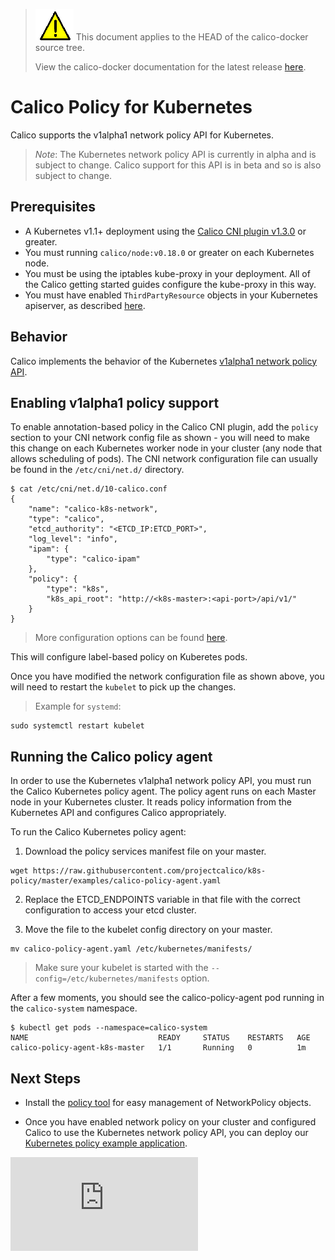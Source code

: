 <!--- master only -->
> ![warning](../../images/warning.png) This document applies to the HEAD of the calico-docker source tree.
>
> View the calico-docker documentation for the latest release [here](https://github.com/projectcalico/calico-containers/blob/v0.20.0/README.md).
<!--- else
> You are viewing the calico-docker documentation for release **release**.
<!--- end of master only -->

# Calico Policy for Kubernetes
Calico supports the v1alpha1 network policy API for Kubernetes.
> *Note*: The Kubernetes network policy API is currently in alpha and is subject to change. Calico support for this API is in beta and so is also subject to change.

## Prerequisites
* A Kubernetes v1.1+ deployment using the [Calico CNI plugin v1.3.0](https://github.com/projectcalico/calico-cni/releases/latest) or greater.
* You must running `calico/node:v0.18.0` or greater on each Kubernetes node.
* You must be using the iptables kube-proxy in your deployment. All of the Calico getting started guides configure the kube-proxy in this way.
* You must have enabled `ThirdPartyResource` objects in your Kubernetes apiserver, as described [here](https://github.com/caseydavenport/kubernetes/blob/network-policy/docs/admin/network-policy.md#enabling-network-policy).

## Behavior
Calico implements the behavior of the Kubernetes [v1alpha1 network policy API](https://github.com/caseydavenport/kubernetes/blob/network-policy/docs/admin/network-policy.md#network-policy-in-kubernetes).

## Enabling v1alpha1 policy support

To enable annotation-based policy in the Calico CNI plugin, add the `policy` section to your CNI network config file as shown - you will need to make this change on each Kubernetes worker node in your cluster (any node that allows scheduling of pods).  The CNI network configuration file can usually be found in the `/etc/cni/net.d/` directory.
```
$ cat /etc/cni/net.d/10-calico.conf
{
    "name": "calico-k8s-network",
    "type": "calico",
    "etcd_authority": "<ETCD_IP:ETCD_PORT>",
    "log_level": "info",
    "ipam": {
        "type": "calico-ipam"
    },
    "policy": {
        "type": "k8s",
        "k8s_api_root": "http://<k8s-master>:<api-port>/api/v1/"
    }
}
```
> More configuration options can be found [here](https://github.com/projectcalico/calico-cni/blob/master/configuration.md).

This will configure label-based policy on Kuberetes pods.

Once you have modified the network configuration file as shown above, you will need to restart the `kubelet` to pick up the changes.

>Example for `systemd`:
```
sudo systemctl restart kubelet
```

## Running the Calico policy agent
In order to use the Kubernetes v1alpha1 network policy API, you must run the
Calico Kubernetes policy agent.  The policy agent runs on each Master node in your
Kubernetes cluster.  It reads policy information from the Kubernetes API and
configures Calico appropriately.

To run the Calico Kubernetes policy agent:

1. Download the policy services manifest file on your master.
```
wget https://raw.githubusercontent.com/projectcalico/k8s-policy/master/examples/calico-policy-agent.yaml
```

2. Replace the ETCD_ENDPOINTS variable in that file with the correct configuration to access your etcd cluster.

3. Move the file to the kubelet config directory on your master.
```
mv calico-policy-agent.yaml /etc/kubernetes/manifests/
```
> Make sure your kubelet is started with the `--config=/etc/kubernetes/manifests` option.

After a few moments, you should see the calico-policy-agent pod running in the `calico-system` namespace.
```
$ kubectl get pods --namespace=calico-system
NAME                             READY     STATUS    RESTARTS   AGE
calico-policy-agent-k8s-master   1/1       Running   0          1m
```

## Next Steps
- Install the [policy tool](https://github.com/projectcalico/k8s-policy/blob/v0.1.3/policy_tool/README.md) for easy management of NetworkPolicy objects.

- Once you have enabled network policy on your cluster and configured Calico to use the Kubernetes network
policy API, you can deploy our [Kubernetes policy example application](stars-demo/README.md).

[![Analytics](https://calico-ga-beacon.appspot.com/UA-52125893-3/calico-containers/docs/cni/kubernetes/NetworkPolicy.md?pixel)](https://github.com/igrigorik/ga-beacon)
